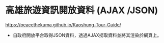 # 高雄旅遊資訊開放資料  (AJAX /JSON)
https://peacethekuma.github.io/Kaoshung-Tour-Guide/

- 自政府開放平台取得JSON資料，透過AJAX撈取資料並將其渲染於網頁上。
